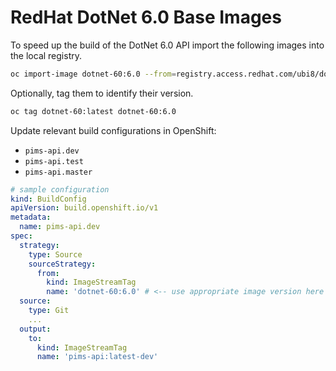 # RedHat DotNet 6.0 Base Images

To speed up the build of the DotNet 6.0 API import the following images into the local registry.

```bash
oc import-image dotnet-60:6.0 --from=registry.access.redhat.com/ubi8/dotnet-60:6.0 --confirm
```

Optionally, tag them to identify their version.

```bash
oc tag dotnet-60:latest dotnet-60:6.0
```

Update relevant build configurations in OpenShift:

- `pims-api.dev`
- `pims-api.test`
- `pims-api.master`

```yaml
# sample configuration
kind: BuildConfig
apiVersion: build.openshift.io/v1
metadata:
  name: pims-api.dev
spec:
  strategy:
    type: Source
    sourceStrategy:
      from:
        kind: ImageStreamTag
        name: 'dotnet-60:6.0' # <-- use appropriate image version here
  source:
    type: Git
    ...
  output:
    to:
      kind: ImageStreamTag
      name: 'pims-api:latest-dev'
```
